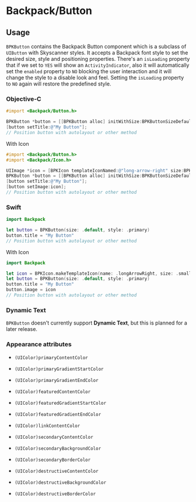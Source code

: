 # Backpack/Button

## Usage

`BPKButton` contains the Backpack Button component which is a subclass of `UIButton` with Skyscanner styles. It accepts a Backpack font style to set the desired size, style and positioning properties.
There's an `isLoading` property that if we set to `YES` will show an `ActivityIndicator`, also it will automatically set the `enabled` property to `NO` blocking the user interaction and it will change the style to a disable look and feel.
Setting the `isLoading` property to `NO` again will restore the predefined style.

### Objective-C

```objective-c
#import <Backpack/Button.h>

BPKButton *button = [[BPKButton alloc] initWithSize:BPKButtonSizeDefault style:BPKButtonStylePrimary];
[button setTitle:@"My Button"];
// Position button with autolayout or other method
```

With Icon

```objective-c
#import <Backpack/Button.h>
#import <Backpack/Icon.h>

UIImage *icon = [BPKIcon templateIconNamed:@"long-arrow-right" size:BPKIconSizeSmall];
BPKButton *button = [[BPKButton alloc] initWithSize:BPKButtonSizeDefault style:BPKButtonStylePrimary];
[button setTitle:@"My Button"];
[button setImage:icon];
// Position button with autolayout or other method
```

### Swift

```swift
import Backpack

let button = BPKButton(size: .default, style: .primary)
button.title = "My Button"
// Position button with autolayout or other method
```

With Icon

```swift
import Backpack

let icon = BPKIcon.makeTemplateIcon(name: .longArrowRight, size: .small)
let button = BPKButton(size: .default, style: .primary)
button.title = "My Button"
button.image = icon
// Position button with autolayout or other method
```

### Dynamic Text

`BPKButton` doesn't currently support **Dynamic Text**, but this is planned for a later release.

### Appearance attributes

- `(UIColor)primaryContentColor`
- `(UIColor)primaryGradientStartColor`
- `(UIColor)primaryGradientEndColor`

- `(UIColor)featuredContentColor`
- `(UIColor)featuredGradientStartColor`
- `(UIColor)featuredGradientEndColor`

- `(UIColor)linkContentColor`

- `(UIColor)secondaryContentColor`
- `(UIColor)secondaryBackgroundColor`
- `(UIColor)secondaryBorderColor`

- `(UIColor)destructiveContentColor`
- `(UIColor)destructiveBackgroundColor`
- `(UIColor)destructiveBorderColor`
